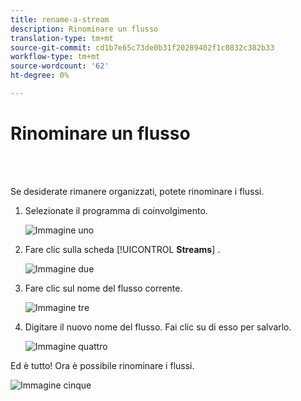 ```yaml
---
title: rename-a-stream
description: Rinominare un flusso
translation-type: tm+mt
source-git-commit: cd1b7e65c73de0b31f20289402f1c0832c382b33
workflow-type: tm+mt
source-wordcount: '62'
ht-degree: 0%

---
```



# Rinominare un flusso

<br> 

Se desiderate rimanere organizzati, potete rinominare i flussi.

1. Selezionate il programma di coinvolgimento.

   ![Immagine uno](/help/sky/assets/engagement-programs/rename-a-stream/rename-a-stream-1.png)

1. Fare clic sulla scheda [!UICONTROL **Streams**] .

   ![Immagine due](/help/sky/assets/engagement-programs/rename-a-stream/rename-a-stream-2.png)

1. Fare clic sul nome del flusso corrente.

   ![Immagine tre](/help/sky/assets/engagement-programs/rename-a-stream/rename-a-stream-3.png)

1. Digitare il nuovo nome del flusso. Fai clic su di esso per salvarlo.

   ![Immagine quattro](/help/sky/assets/engagement-programs/rename-a-stream/rename-a-stream-4.png)

Ed è tutto! Ora è possibile rinominare i flussi.

![Immagine cinque](/help/sky/assets/engagement-programs/rename-a-stream/rename-a-stream-5.png)

